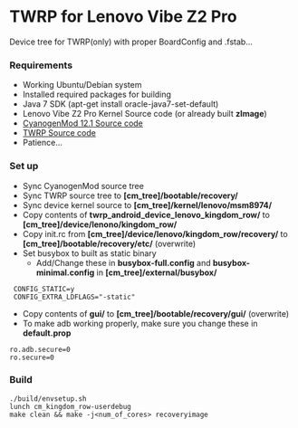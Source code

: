 # TWRP for Lenovo Vibe Z2 Pro
Device tree for TWRP(only) with proper BoardConfig and .fstab...

### Requirements
- Working Ubuntu/Debian system
- Installed required packages for building
- Java 7 SDK (apt-get install oracle-java7-set-default)
- Lenovo Vibe Z2 Pro Kernel Source code (or already built **zImage**)
- [CyanogenMod 12.1 Source code](https://github.com/CyanogenMod/android/tree/cm-12.1)
- [TWRP Source code](https://github.com/omnirom/android_bootable_recovery/tree/android-5.1)
- Patience...


### Set up
- Sync CyanogenMod source tree
- Sync TWRP source tree to **[cm_tree]/bootable/recovery/**
- Sync device kernel source to **[cm_tree]/kernel/lenovo/msm8974/**
- Copy contents of **twrp_android_device_lenovo_kingdom_row/** to **[cm_tree]/device/lenono/kingdom_row/**
- Copy init.rc from **[cm_tree]/device/lenovo/kingdom_row/recovery/** to **[cm_tree]/bootable/recovery/etc/** (overwrite)
- Set busybox to built as static binary
  - Add/Change these in **busybox-full.config** and **busybox-minimal.config** in **[cm_tree]/external/busybox/**
```
 CONFIG_STATIC=y
 CONFIG_EXTRA_LDFLAGS="-static"
```
- Copy contents of **gui/** to **[cm_tree]/bootable/recovery/gui/** (overwrite)
- To make adb working properly, make sure you change these in **default.prop**
```
ro.adb.secure=0
ro.secure=0
```

### Build
```
./build/envsetup.sh
lunch cm_kingdom_row-userdebug
make clean && make -j<num_of_cores> recoveryimage
```
